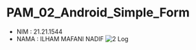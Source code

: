 # PAM_02_Android_Simple_Form
- NIM     : 21.21.1544
- NAMA : ILHAM MAFANI NADIF
![2 Log](https://user-images.githubusercontent.com/91717104/136518847-7d461379-e6ea-4b2e-a811-ac1047b14a71.png)
